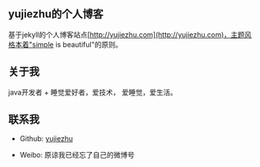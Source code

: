 ## yujiezhu的个人博客

基于jekyll的个人博客站点[http://yujiezhu.com](http://yujiezhu.com)，主题风格本着"simple is beautiful"的原则。

## 关于我

java开发者 + 睡觉爱好者，爱技术， 爱睡觉，爱生活。

## 联系我

* Github: [yujiezhu](https://github.com/864850150)

* Weibo: 原谅我已经忘了自己的微博号
